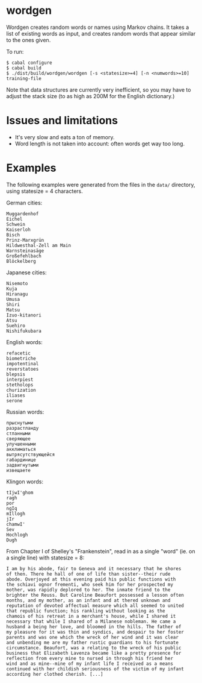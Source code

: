 # wordgen

Wordgen creates random words or names using Markov chains. It takes a list of existing words as input, and creates random words that appear similar to the ones given.

To run:

    $ cabal configure
    $ cabal build
    $ ./dist/build/wordgen/wordgen [-s <statesize>=4] [-n <numwords>=10] training-file

Note that data structures are currently very inefficient, so you may have to adjust the stack size (to as high as 200M for the English dictionary.)

# Issues and limitations

- It's very slow and eats a ton of memory.
- Word length is not taken into account: often words get way too long.

# Examples

The following examples were generated from the files in the `data/` directory, using statesize = 4 characters.

German cities:

    Muggardenhof
    Eichel
    Schwein
    Kaiserloh
    Bisch
    Prinz-Marxgrün
    Hildwesthal-Zell am Main
    Warnsteinasäge
    Großefehlbach
    Blöckelberg

Japanese cities:

    Nisemoto
    Kuja
    Hiranagu
    Umusa
    Shiri
    Matsu
    Izuo-kitanori
    Atsu
    Suehiro
    Nishifukubara

English words:

    refacetic
    biometriche
    impotentinal
    reverstatoes
    blepsis
    interpiest
    stetholops
    churization
    iliases
    serone

Russian words:

    прыснутыми
    разрастланду
    стланными
    сверяющее
    улучшенными
    акклиматься
    вытрясутствующейся
    габардинице
    задвигнутыми
    извещаете

Klingon words:

    tIjwI'ghom
    ragh
    por
    ngIq
    mIllogh
    jIr
    chamwI'
    Sev
    Hochlogh
    Dugh

From Chapter I of Shelley's "Frankenstein", read in as a single "word" (ie. on a single line) with statesize = 8:

    I am by his abode, fair to Geneva and it necessary that he shores
    of then. There he hall of one of life than sister--their rude
    abode. Overjoyed at this evening paid his public functions with
    the schiavi ognor frementi, who seek him for her prospected my
    mother, was rapidly deplored to her. The inmate friend to the
    brighter the Reuss. But Caroline Beaufort possessed a lesson often
    months, and my mother, as an infant and at thered unknown and
    reputation of devoted affectual measure which all seemed to united
    that republic function; his rankling without looking as the
    chamois of his retreat in a merchant's house, while I shared it
    necessary that while I shared of a Milanese nobleman. He came a
    husband a being her love, and bloomed in the hills. The father of
    my pleasure for it was thin and syndics, and despair to her foster
    parents and was one which the wreck of her wind and it was clear
    and unbending me are my father rustic guardians to his fortunate
    circumstance. Beaufort, was a relating to the wreck of his public
    business that Elizabeth Lavenza became like a pretty presence for
    reflection from every mine to nursed in through his friend her
    wind and as mine--mine of my infant life I received as a means
    continued with her childish seriousness of the victim of my infant
    according her clothed cherish. [...]
